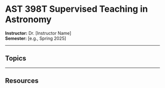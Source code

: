 # AST 398T	Supervised Teaching in Astronomy

**Instructor:** Dr. [Instructor Name]  
**Semester:** [e.g., Spring 2025]  

---

## Topics

---

## Resources
